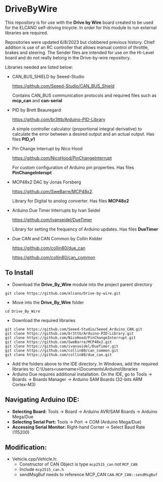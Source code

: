 # DriveByWire

This repository is for use with the **Drive by Wire** board created to be used for the ELCANO self-driving tricycle. In order for this module to run external libraries are required.

Repositories were updated 6/8/2023 but clobbered previous history. Chief addition is use of an RC controller that allows manual control of throttle, brakes and steering.
The Sender files are intended for use on the Hi-Level board and do not really belong in the Drive-by-wire repository.

Libraries needed are listed below:

* CAN_BUS_SHIELD by Seeed-Studio

    https://github.com/Seeed-Studio/CAN_BUS_Shield

    Contains CAN_BUS communication protocols and required files such as **mcp_can** and **can-serial**

* PID by Brett Beauregard

    https://github.com/br3ttb/Arduino-PID-Library

    A simple controller calculator (proportional integral derivative) to calculate the error between a desired output and an actual output. Has files **PID_v1**

* Pin Change Interrupt by Nico Hood

    https://github.com/NicoHood/PinChangeInterrupt

    For custom configuration of Arduino pin properties. Has files **PinChangeInterupt**

* MCP48x2 DAC by Jonas Forsberg

    https://github.com/SweBarre/MCP48x2.

    Library for Digital to anolog converter. Has files **MCP48x2**

* Arduino Due Timer Interrupts by Ivan Seidel

    https://github.com/ivanseidel/DueTimer

    Library for setting the frequency of Arduino updates. Has files **DueTimer**
    
* Due CAN and CAN Common by Collin Kidder

    https://github.com/collin80/due_can
    
    https://github.com/collin80/can_common


## To Install

* Download the **Drive_By_Wire** module into the project parent directory
```
git clone https://github.com/elcano/Drive-by-wire.git
```
* Move into the **Drive_By_Wire** folder
```
cd Drive_By_Wire
```
* Download the required libraries
```
git clone https://github.com/Seeed-Studio/Seeed_Arduino_CAN.git
git clone https://github.com/br3ttb/Arduino-PID-Library.git
git clone https://github.com/NicoHood/PinChangeInterrupt.git
git clone https://github.com/SweBarre/MCP48x2.git
git clone https://github.com/ivanseidel/DueTimer.git
git clone https://github.com/collin80/can_common.git
git clone https://github.com/collin80/due_can.git
```
* Add the folders above to the IDE directory. In Windows, add the required libraries to: C:\Users\<username>\Documents\Arduino\libraries
* Arduino Due requires additional installation. On the IDE, go to Tools -> Boards -> Boards Manager -> Arduino SAM Boards (32-bits ARM Cortex-M3) 

## Navigating Arduino IDE: 
* **Selecting Board:** Tools -> Board -> Arduino AVR/SAM Boards -> Arduino Mega/Due
* **Selecting Serial Port:** Tools -> Port -> COM (Arduino Mega/Due)
* **Accessing Serial Monitor:** Right-hand Corner -> Select Baud Rate (115200)

## Modification:
* Vehicle.cpp/Vehicle.h: 
  - Constructor of CAN Object is type ```mcp2515_can``` not ```MCP_CAN```
  - Include ```mcp2515_can.h```
  - sendMsgBuf needs to reference MCP_CAN ```CAN.MCP_CAN::sendMsgBuf```

